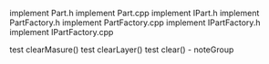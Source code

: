 
implement Part.h
implement Part.cpp
implement IPart.h
implement PartFactory.h
implement PartFactory.cpp
implement IPartFactory.h
implement IPartFactory.cpp

test clearMasure()
test clearLayer()
test clear() - noteGroup